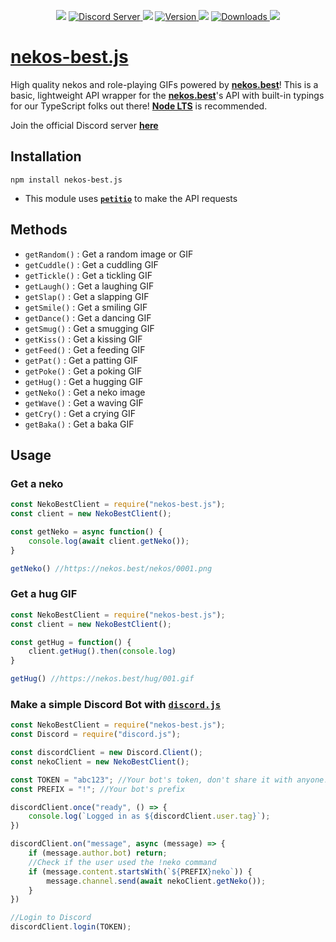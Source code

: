 <div align="center">
    <p>
        <img src="https://dummyimage.com/2x20/ff00ae/ff00ae.png" /> 
        <a href="https://discord.gg/2NsE7akmM5">
            <img src="https://img.shields.io/discord/793810017681276960?maxAge=3600&style=flat&logo=discord&color=619cf8&logoColor=white" alt="Discord Server" />
        </a>
        <img src="https://dummyimage.com/2x20/ff00ae/ff00ae.png" />
		<a href="https://www.npmjs.com/package/nekos-best.js">
        	<img src="https://img.shields.io/npm/v/nekos-best.js.svg?maxAge=3600&style=flat&logo=npm&color=ff5540" alt="Version" />
		</a>
        <img src="https://dummyimage.com/2x20/ff00ae/ff00ae.png" />
		<a href="https://www.npmjs.com/package/nekos-best.js">
        	<img src="https://img.shields.io/npm/dt/nekos-best.js.svg?maxAge=3600&style=flat&logo=npm&color=ff5540" alt="Downloads" />
		</a>
        <img src="https://dummyimage.com/2x20/ff00ae/ff00ae.png" />
    </p>
</div>

# [nekos-best.js](https://www.npmjs.com/package/nekos-best.js)
High quality nekos and role-playing GIFs powered by **[nekos.best](https://nekos.best)**!
This is a basic, lightweight API wrapper for the **[nekos.best](https://nekos.best)**'s API with built-in typings for our TypeScript folks out there!
**[Node LTS](https://nodejs.org/en/download/)** is recommended.

Join the official Discord server **[here](https://discord.gg/2NsE7akmM5)**

## Installation

```npm install nekos-best.js```

 - This module uses **[`petitio`](https://www.npmjs.com/package/petitio)** to make the API requests

## Methods
- `getRandom()` : Get a random image or GIF
- `getCuddle()` : Get a cuddling GIF
- `getTickle()` : Get a tickling GIF
- `getLaugh()` : Get a laughing GIF
- `getSlap()` : Get a slapping GIF
- `getSmile()` : Get a smiling GIF
- `getDance()` : Get a dancing GIF
- `getSmug()` : Get a smugging GIF
- `getKiss()` : Get a kissing GIF
- `getFeed()` : Get a feeding GIF
- `getPat()` : Get a patting GIF
- `getPoke()` : Get a poking GIF
- `getHug()` : Get a hugging GIF
- `getNeko()` : Get a neko image
- `getWave()` : Get a waving GIF
- `getCry()` : Get a crying GIF
- `getBaka()` : Get a baka GIF

## Usage

### Get a neko
```js
const NekoBestClient = require("nekos-best.js");
const client = new NekoBestClient();

const getNeko = async function() {
	console.log(await client.getNeko());
}

getNeko() //https://nekos.best/nekos/0001.png
```

### Get a hug GIF
```js
const NekoBestClient = require("nekos-best.js");
const client = new NekoBestClient();

const getHug = function() {
	client.getHug().then(console.log)
}

getHug() //https://nekos.best/hug/001.gif
```

### Make a simple Discord Bot with [`discord.js`](https://www.npmjs.com/package/discord.js)

```js
const NekoBestClient = require("nekos-best.js");
const Discord = require("discord.js");

const discordClient = new Discord.Client();
const nekoClient = new NekoBestClient();

const TOKEN = "abc123"; //Your bot's token, don't share it with anyone!
const PREFIX = "!"; //Your bot's prefix

discordClient.once("ready", () => {
    console.log(`Logged in as ${discordClient.user.tag}`);
})

discordClient.on("message", async (message) => {
    if (message.author.bot) return;
    //Check if the user used the !neko command
    if (message.content.startsWith(`${PREFIX}neko`)) {
        message.channel.send(await nekoClient.getNeko());
    }
})

//Login to Discord
discordClient.login(TOKEN);
```
